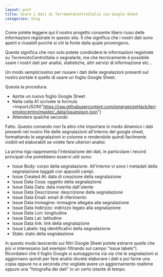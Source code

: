 ```yaml
---
layout: post
title: Usare i dati di TerremotoCentroItalia con Google Sheet
categories: blog
---
```


Come potete leggere qui il nostro progetto consente libero riuso delle informazioni registrate in questo sito. Il che significa che i nostri dati sono aperti e riusabili purchè si citi la fonte dalla quale provengono.

Questo significa che non solo potete condivdere le informazioni registrate su TerremotoCentroItalia o segnalarle, ma che tecnicamente è possibile usare i nostri dati per analisi, statistiche, altri servizi di informazione etc...

Un modo semplicissimo per riusare i dati delle segnalazioni presenti sul nostro portale è quello di usare un foglio Google Sheet.

Questa la procedura:

  - Aprite un nuovo foglio Google Sheet
  - Nella cella A1 scrivete la formula =ImportJSON("https://raw.githubusercontent.com/emergenzeHack/terremotocentro/master/_data/issuesjson.json")
  - Attendere qualche secondo

Fatto. Questo comando non fa altro che importare in modo dinamico i dati presenti nel nostro file delle segnalazioni all'interno del google sheet, formattando le segnalazioni in colonne e rendendole quindi facilmente visibili ed elaborabili se volete fare ulteriori analisi.

La prima riga rappresenta l'intestazione dei dati, in particolare i record principali che potrebbero esservi utili sono:
  - Issue Body: corpo della segnalazione. All'interno vi sono i metadati della segnalazione taggati con appositi campi.
  - Issue Created At: data di creazione della segnalazione
  - Issue Data Cosa: oggetto della segnalazione
  - Issue Data Data: data inserita dall'utente
  - Issue Data Descrizione: descrizione della segnalazione
  - Issue Data Email: email di riferimento
  - Issue Data Immagine: immagine allegata alla segnalazione
  - Issue Data Indirizzo: indirizzo legato alla segnalazione
  - Issue Data Lon: longitudine
  - Issue Data Lat: latitudine
  - Issue Data link: link della segnalazione
  - Issue Labels: tag identificativi della segnalazione
  - State: stato della segnalazione

In questo modo lavorando sui filtri Google Sheet potete estrarre quelle che più vi interessano (ad esempio filtrando sul campo "issue labels"). Ricordatevi che il foglio Google si autoaggiorna via via che le segnalazioni si aggiornano quindi per fare analisi dovete elaborare i dati e poi farne una copia oppure no a seconda che vogliate avere un aggiornamento realtime oppure una "fotografia dei dati" in un certo istante di tempo.

